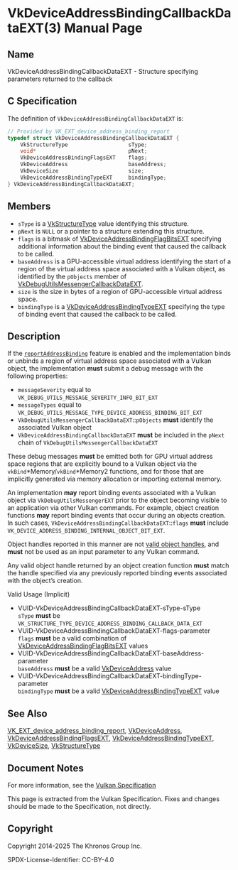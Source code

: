 # VkDeviceAddressBindingCallbackDataEXT(3) Manual Page

## Name

VkDeviceAddressBindingCallbackDataEXT - Structure specifying parameters returned to the callback



## [](#_c_specification)C Specification

The definition of `VkDeviceAddressBindingCallbackDataEXT` is:

```c++
// Provided by VK_EXT_device_address_binding_report
typedef struct VkDeviceAddressBindingCallbackDataEXT {
    VkStructureType                   sType;
    void*                             pNext;
    VkDeviceAddressBindingFlagsEXT    flags;
    VkDeviceAddress                   baseAddress;
    VkDeviceSize                      size;
    VkDeviceAddressBindingTypeEXT     bindingType;
} VkDeviceAddressBindingCallbackDataEXT;
```

## [](#_members)Members

- `sType` is a [VkStructureType](https://registry.khronos.org/vulkan/specs/latest/man/html/VkStructureType.html) value identifying this structure.
- `pNext` is `NULL` or a pointer to a structure extending this structure.
- `flags` is a bitmask of [VkDeviceAddressBindingFlagBitsEXT](https://registry.khronos.org/vulkan/specs/latest/man/html/VkDeviceAddressBindingFlagBitsEXT.html) specifying additional information about the binding event that caused the callback to be called.
- `baseAddress` is a GPU-accessible virtual address identifying the start of a region of the virtual address space associated with a Vulkan object, as identified by the `pObjects` member of [VkDebugUtilsMessengerCallbackDataEXT](https://registry.khronos.org/vulkan/specs/latest/man/html/VkDebugUtilsMessengerCallbackDataEXT.html).
- `size` is the size in bytes of a region of GPU-accessible virtual address space.
- `bindingType` is a [VkDeviceAddressBindingTypeEXT](https://registry.khronos.org/vulkan/specs/latest/man/html/VkDeviceAddressBindingTypeEXT.html) specifying the type of binding event that caused the callback to be called.

## [](#_description)Description

If the [`reportAddressBinding`](https://registry.khronos.org/vulkan/specs/latest/html/vkspec.html#features-reportAddressBinding) feature is enabled and the implementation binds or unbinds a region of virtual address space associated with a Vulkan object, the implementation **must** submit a debug message with the following properties:

- `messageSeverity` equal to `VK_DEBUG_UTILS_MESSAGE_SEVERITY_INFO_BIT_EXT`
- `messageTypes` equal to `VK_DEBUG_UTILS_MESSAGE_TYPE_DEVICE_ADDRESS_BINDING_BIT_EXT`
- `VkDebugUtilsMessengerCallbackDataEXT`::`pObjects` **must** identify the associated Vulkan object
- `VkDeviceAddressBindingCallbackDataEXT` **must** be included in the `pNext` chain of `VkDebugUtilsMessengerCallbackDataEXT`

These debug messages **must** be emitted both for GPU virtual address space regions that are explicitly bound to a Vulkan object via the `vkBind`\*Memory/`vkBind`\*Memory2 functions, and for those that are implicitly generated via memory allocation or importing external memory.

An implementation **may** report binding events associated with a Vulkan object via `VkDebugUtilsMessengerEXT` prior to the object becoming visible to an application via other Vulkan commands. For example, object creation functions **may** report binding events that occur during an objects creation. In such cases, `VkDeviceAddressBindingCallbackDataEXT`::`flags` **must** include `VK_DEVICE_ADDRESS_BINDING_INTERNAL_OBJECT_BIT_EXT`.

Object handles reported in this manner are not [valid object handles](https://registry.khronos.org/vulkan/specs/latest/html/vkspec.html#fundamentals-validusage-handles), and **must** not be used as an input parameter to any Vulkan command.

Any valid object handle returned by an object creation function **must** match the handle specified via any previously reported binding events associated with the object’s creation.

Valid Usage (Implicit)

- [](#VUID-VkDeviceAddressBindingCallbackDataEXT-sType-sType)VUID-VkDeviceAddressBindingCallbackDataEXT-sType-sType  
  `sType` **must** be `VK_STRUCTURE_TYPE_DEVICE_ADDRESS_BINDING_CALLBACK_DATA_EXT`
- [](#VUID-VkDeviceAddressBindingCallbackDataEXT-flags-parameter)VUID-VkDeviceAddressBindingCallbackDataEXT-flags-parameter  
  `flags` **must** be a valid combination of [VkDeviceAddressBindingFlagBitsEXT](https://registry.khronos.org/vulkan/specs/latest/man/html/VkDeviceAddressBindingFlagBitsEXT.html) values
- [](#VUID-VkDeviceAddressBindingCallbackDataEXT-baseAddress-parameter)VUID-VkDeviceAddressBindingCallbackDataEXT-baseAddress-parameter  
  `baseAddress` **must** be a valid [VkDeviceAddress](https://registry.khronos.org/vulkan/specs/latest/man/html/VkDeviceAddress.html) value
- [](#VUID-VkDeviceAddressBindingCallbackDataEXT-bindingType-parameter)VUID-VkDeviceAddressBindingCallbackDataEXT-bindingType-parameter  
  `bindingType` **must** be a valid [VkDeviceAddressBindingTypeEXT](https://registry.khronos.org/vulkan/specs/latest/man/html/VkDeviceAddressBindingTypeEXT.html) value

## [](#_see_also)See Also

[VK\_EXT\_device\_address\_binding\_report](https://registry.khronos.org/vulkan/specs/latest/man/html/VK_EXT_device_address_binding_report.html), [VkDeviceAddress](https://registry.khronos.org/vulkan/specs/latest/man/html/VkDeviceAddress.html), [VkDeviceAddressBindingFlagsEXT](https://registry.khronos.org/vulkan/specs/latest/man/html/VkDeviceAddressBindingFlagsEXT.html), [VkDeviceAddressBindingTypeEXT](https://registry.khronos.org/vulkan/specs/latest/man/html/VkDeviceAddressBindingTypeEXT.html), [VkDeviceSize](https://registry.khronos.org/vulkan/specs/latest/man/html/VkDeviceSize.html), [VkStructureType](https://registry.khronos.org/vulkan/specs/latest/man/html/VkStructureType.html)

## [](#_document_notes)Document Notes

For more information, see the [Vulkan Specification](https://registry.khronos.org/vulkan/specs/latest/html/vkspec.html#VkDeviceAddressBindingCallbackDataEXT)

This page is extracted from the Vulkan Specification. Fixes and changes should be made to the Specification, not directly.

## [](#_copyright)Copyright

Copyright 2014-2025 The Khronos Group Inc.

SPDX-License-Identifier: CC-BY-4.0